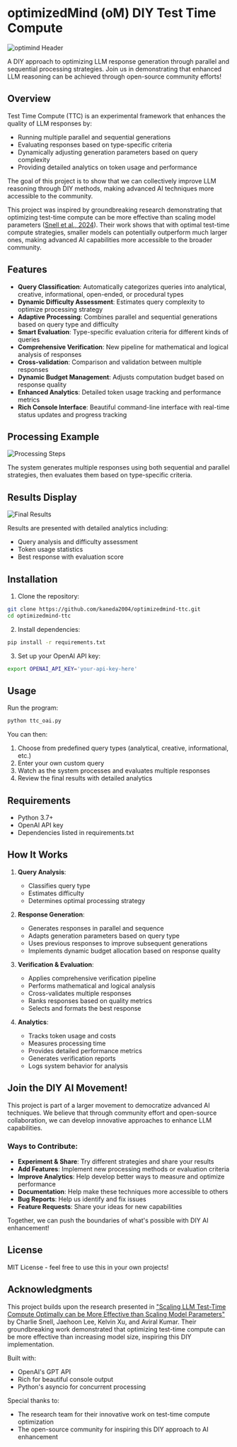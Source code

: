 # optimizedMind (oM) DIY Test Time Compute

![optimind Header](images/header_image.png)

A DIY approach to optimizing LLM response generation through parallel and sequential processing strategies. Join us in demonstrating that enhanced LLM reasoning can be achieved through open-source community efforts!

## Overview

Test Time Compute (TTC) is an experimental framework that enhances the quality of LLM responses by:
- Running multiple parallel and sequential generations
- Evaluating responses based on type-specific criteria
- Dynamically adjusting generation parameters based on query complexity
- Providing detailed analytics on token usage and performance

The goal of this project is to show that we can collectively improve LLM reasoning through DIY methods, making advanced AI techniques more accessible to the community.

This project was inspired by groundbreaking research demonstrating that optimizing test-time compute can be more effective than scaling model parameters ([Snell et al., 2024](https://arxiv.org/abs/2408.03314)). Their work shows that with optimal test-time compute strategies, smaller models can potentially outperform much larger ones, making advanced AI capabilities more accessible to the broader community.

## Features

- **Query Classification**: Automatically categorizes queries into analytical, creative, informational, open-ended, or procedural types
- **Dynamic Difficulty Assessment**: Estimates query complexity to optimize processing strategy
- **Adaptive Processing**: Combines parallel and sequential generations based on query type and difficulty
- **Smart Evaluation**: Type-specific evaluation criteria for different kinds of queries
- **Comprehensive Verification**: New pipeline for mathematical and logical analysis of responses
- **Cross-validation**: Comparison and validation between multiple responses
- **Dynamic Budget Management**: Adjusts computation budget based on response quality
- **Enhanced Analytics**: Detailed token usage tracking and performance metrics
- **Rich Console Interface**: Beautiful command-line interface with real-time status updates and progress tracking

## Processing Example

![Processing Steps](images/processing.png)

The system generates multiple responses using both sequential and parallel strategies, then evaluates them based on type-specific criteria.

## Results Display

![Final Results](images/final_results.png)

Results are presented with detailed analytics including:
- Query analysis and difficulty assessment
- Token usage statistics
- Best response with evaluation score

## Installation

1. Clone the repository:
```bash
git clone https://github.com/kaneda2004/optimizedmind-ttc.git
cd optimizedmind-ttc
```

2. Install dependencies:
```bash
pip install -r requirements.txt
```

3. Set up your OpenAI API key:
```bash
export OPENAI_API_KEY='your-api-key-here'
```

## Usage

Run the program:
```bash
python ttc_oai.py
```

You can then:
1. Choose from predefined query types (analytical, creative, informational, etc.)
2. Enter your own custom query
3. Watch as the system processes and evaluates multiple responses
4. Review the final results with detailed analytics

## Requirements

- Python 3.7+
- OpenAI API key
- Dependencies listed in requirements.txt

## How It Works

1. **Query Analysis**:
   - Classifies query type
   - Estimates difficulty
   - Determines optimal processing strategy

2. **Response Generation**:
   - Generates responses in parallel and sequence
   - Adapts generation parameters based on query type
   - Uses previous responses to improve subsequent generations
   - Implements dynamic budget allocation based on response quality

3. **Verification & Evaluation**:
   - Applies comprehensive verification pipeline
   - Performs mathematical and logical analysis
   - Cross-validates multiple responses
   - Ranks responses based on quality metrics
   - Selects and formats the best response

4. **Analytics**:
   - Tracks token usage and costs
   - Measures processing time
   - Provides detailed performance metrics
   - Generates verification reports
   - Logs system behavior for analysis

## Join the DIY AI Movement!

This project is part of a larger movement to democratize advanced AI techniques. We believe that through community effort and open-source collaboration, we can develop innovative approaches to enhance LLM capabilities.

### Ways to Contribute:
- **Experiment & Share**: Try different strategies and share your results
- **Add Features**: Implement new processing methods or evaluation criteria
- **Improve Analytics**: Help develop better ways to measure and optimize performance
- **Documentation**: Help make these techniques more accessible to others
- **Bug Reports**: Help us identify and fix issues
- **Feature Requests**: Share your ideas for new capabilities

Together, we can push the boundaries of what's possible with DIY AI enhancement!

## License

MIT License - feel free to use this in your own projects!

## Acknowledgments

This project builds upon the research presented in ["Scaling LLM Test-Time Compute Optimally can be More Effective than Scaling Model Parameters"](https://arxiv.org/abs/2408.03314) by Charlie Snell, Jaehoon Lee, Kelvin Xu, and Aviral Kumar. Their groundbreaking work demonstrated that optimizing test-time compute can be more effective than increasing model size, inspiring this DIY implementation.

Built with:
- OpenAI's GPT API
- Rich for beautiful console output
- Python's asyncio for concurrent processing

Special thanks to:
- The research team for their innovative work on test-time compute optimization
- The open-source community for inspiring this DIY approach to AI enhancement 